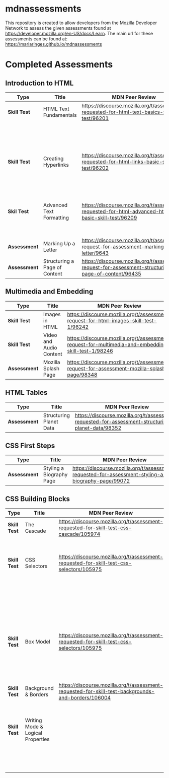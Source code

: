 # mdnassessments

This repository is created to allow developers from the Mozilla Developer Network to assess the given assessments found at https://developer.mozilla.org/en-US/docs/Learn.
The main url for these assessments can be found at: https://mariaringes.github.io/mdnassessments

# Completed Assessments

## Introduction to HTML

| Type           | Title                         | MDN Peer Review                                                                                         | Code                                                     |
| -------------- | ----------------------------- | ------------------------------------------------------------------------------------------------------- | -------------------------------------------------------- |
| **Skill Test** | HTML Text Fundamentals        | https://discourse.mozilla.org/t/assessment-requested-for-html-text-basics-skill-test/96201              | [Task 1](https://jsfiddle.net/maria_ringes/r3o7waxu/17/) |
|                |                               |                                                                                                         | [Task 2](https://jsfiddle.net/maria_ringes/8Ltrz9v6/12/) |
|                |                               |                                                                                                         | [Task 3](https://jsfiddle.net/maria_ringes/wksc54fg/8/)  |
| **Skill Test** | Creating Hyperlinks           | https://discourse.mozilla.org/t/assessment-requested-for-html-links-basic-skill-test/96202              | [Task 1](https://jsfiddle.net/maria_ringes/eus5ftaj/7/)  |
|                |                               |                                                                                                         | [Task 2](https://jsfiddle.net/maria_ringes/gvm9Lur4/14/) |
|                |                               |                                                                                                         | [Task 3](https://jsfiddle.net/maria_ringes/28dzg7hc/5/)  |
| **Skil Test**  | Advanced Text Formatting      | https://discourse.mozilla.org/t/assessment-requested-for-html-advanced-html-text-basic-skill-test/96209 | [Task 1](https://jsfiddle.net/maria_ringes/80ftvh2y/4/)  |
|                |                               |                                                                                                         | [Task 2](https://jsfiddle.net/maria_ringes/9xrjg07L/5/)  |
| **Assessment** | Marking Up a Letter           | https://discourse.mozilla.org/t/assessment-request-for-assessment-marking-up-a-letter/9643              | [Task 1](https://jsfiddle.net/maria_ringes/s70uwxyv/90/) |
| **Assessment** | Structuring a Page of Content | https://discourse.mozilla.org/t/assessment-request-for-assessment-structuring-a-page-of-content/96435   | [Task 1](https://jsfiddle.net/maria_ringes/zk4v2q5n/13/) |

## Multimedia and Embedding

| Type           | Title                   | MDN Peer Review                                                                                    | Code                                                                        |
| -------------- | ----------------------- | -------------------------------------------------------------------------------------------------- | --------------------------------------------------------------------------- |
| **Skill Test** | Images in HTML          | https://discourse.mozilla.org/t/assessment-request-for-html-images-skill-test-1/98242              | [Task 1](https://jsfiddle.net/maria_ringes/quamw51v/12/)                    |
| **Skill Test** | Video and Audio Content | https://discourse.mozilla.org/t/assessment-request-for-multimedia-and-embedding-skill-test-1/98246 | [Task 1](https://jsfiddle.net/maria_ringes/5b2u1sjr/41/)                    |
| **Assessment** | Mozilla Splash Page     | https://discourse.mozilla.org/t/assessment-request-for-assessment-mozilla-splash-page/98348        | [Task 1](https://mariaringes.github.io/mdnassessments/mozilla-splash-page/) |

## HTML Tables

| Type           | Title                   | MDN Peer Review                                                                                   | Code                                                                            |
| -------------- | ----------------------- | ------------------------------------------------------------------------------------------------- | ------------------------------------------------------------------------------- |
| **Assessment** | Structuring Planet Data | https://discourse.mozilla.org/t/assessment-requested-for-assessment-structuring-planet-data/98352 | [Task 1](https://mariaringes.github.io/mdnassessments/structuring-planet-data/) |

## CSS First Steps

| Type           | Title                    | MDN Peer Review                                                                                    | Code                                                                   |
| -------------- | ------------------------ | -------------------------------------------------------------------------------------------------- | ---------------------------------------------------------------------- |
| **Assessment** | Styling a Biography Page | https://discourse.mozilla.org/t/assessment-requested-for-assessment-styling-a-biography-page/99072 | [Task 1](https://mariaringes.github.io/mdnassessments/biography-page/) |

## CSS Building Blocks

| Type           | Title                             | MDN Peer Review                                                                                    | Code                                                                                  |
| -------------- | --------------------------------- | -------------------------------------------------------------------------------------------------- | ------------------------------------------------------------------------------------- |
| **Skill Test** | The Cascade                       | https://discourse.mozilla.org/t/assessment-requested-for-skill-test-css-cascade/105974             | [Task 1](https://mariaringes.github.io/mdnassessments/cascade/task1.html)             |
|                |                                   |                                                                                                    | [Task 2](https://mariaringes.github.io/mdnassessments/cascade/task2.html)             |
| **Skill Test** | CSS Selectors                     | https://discourse.mozilla.org/t/assessment-requested-for-skill-test-css-selectors/105975           | [Task 1](https://mariaringes.github.io/mdnassessments/css-selectors/task1.html)       |
|                |                                   |                                                                                                    | [Task 2](https://mariaringes.github.io/mdnassessments/css-selectors/task2.html)       |
|                |                                   |                                                                                                    | [Task 3](https://mariaringes.github.io/mdnassessments/css-selectors/task3.html)       |
|                |                                   |                                                                                                    | [Task 4](https://mariaringes.github.io/mdnassessments/css-selectors/task4.html)       |
|                |                                   |                                                                                                    | [Task 5](https://mariaringes.github.io/mdnassessments/css-selectors/task5.html)       |
| **Skill Test** | Box Model                         | https://discourse.mozilla.org/t/assessment-requested-for-skill-test-css-selectors/105975           | [Task 1](https://mariaringes.github.io/mdnassessments/box-model/task1.html)           |
|                |                                   |                                                                                                    | [Task 2](https://mariaringes.github.io/mdnassessments/box-model/task2.html)           |
|                |                                   |                                                                                                    | [Task 3](https://mariaringes.github.io/mdnassessments/box-model/task3.html)           |
| **Skill Test** | Background & Borders              | https://discourse.mozilla.org/t/assessment-requested-for-skill-test-backgrounds-and-borders/106004 | [Task 1](https://mariaringes.github.io/mdnassessments/backgrounds-borders/task1.html) |
|                |                                   |                                                                                                    | [Task 2](https://mariaringes.github.io/mdnassessments/backgrounds-borders/task2.html) |
| **Skill Test** | Writing Mode & Logical Properties |                                                                                                    | [Task 1](https://mariaringes.github.io/mdnassessments/writing-modes/task1.html)       |
|                |                                   |                                                                                                    | [Task 2](https://mariaringes.github.io/mdnassessments/writing-modes/task2.html)       |
|                |                                   |                                                                                                    | [Task 3](https://mariaringes.github.io/mdnassessments/writing-modes/task3.html)       |
